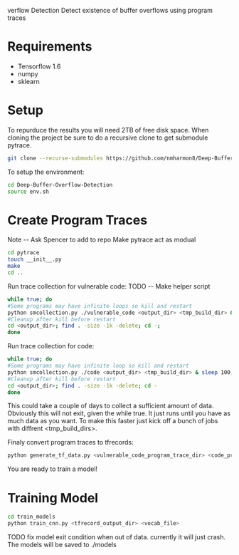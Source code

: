 verflow Detection
 Detect existence of buffer overflows using program traces
 
 # Requirements
 - Tensorflow 1.6
 - numpy
 - sklearn
 
# Setup
To repurduce the results you will need 2TB of free disk space.
When cloning the project be sure to do a recursive clone to get submodule pytrace.
 ``` sh
git clone --recurse-submodules https://github.com/nmharmon8/Deep-Buffer-Overflow-Detection.git
```
To setup the environment:
``` sh
cd Deep-Buffer-Overflow-Detection
source env.sh
```
# Create Program Traces

Note -- Ask Spencer to add to repo 
Make pytrace act as modual
``` sh
cd pytrace
touch __init__.py
make
cd ..
```

Run trace collection for vulnerable code:
TODO -- Make helper script
``` sh
while true; do
#Some programs may have infinite loops so kill and restart
python smcollection.py ./vulnerable_code <output_dir> <tmp_build_dir> & sleep 100;kill $!;
#Cleanup after kill before restart
cd <output_dir>; find . -size -1k -delete; cd -;
done
```

Run trace collection for code:

``` sh
while true; do
#Some programs may have infinite loop so kill and restart
python smcollection.py ./code <output_dir> <tmp_build_dir> & sleep 100;kill $!;
#Cleanup after kill before restart
cd <output_dir>; find . -size -1k -delete; cd -
done
```
This could take a couple of days to collect a sufficient amount of data. Obviously this will not exit, given the while true. It just runs until you have as much data as you want. To make this faster just kick off a bunch of jobs with diffrent <tmp_build_dirs>.

Finaly convert program traces to tfrecords:

``` sh
python generate_tf_data.py <vulnerable_code_program_trace_dir> <code_program_trace_dir> <tfrecord_output_dir> <vocab_output_file>
```

You are ready to train a model!

# Training Model
``` sh
cd train_models
python train_cnn.py <tfrecord_output_dir> <vocab_file>
```
TODO fix model exit condition when out of data. currently it will just crash. The models will be saved to ./models

